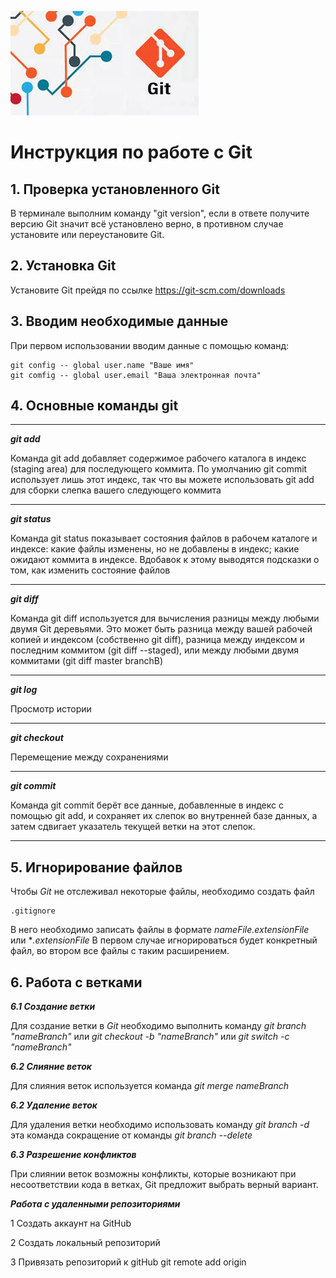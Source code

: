 ![logo](logo.jpg)
# Инструкция по работе с Git

## 1. Проверка установленного Git
В терминале выполним команду "git version", если в ответе получите версию Git значит всё установлено верно, в противном случае установите или переустановите Git.

## 2. Установка Git
Установите Git прейдя по ссылке https://git-scm.com/downloads

## 3. Вводим необходимые данные
При первом использовании вводим данные с помощью команд:
```
git config -- global user.name "Ваше имя"
git comfig -- global user.email "Ваша электронная почта"
```
## 4. Основные команды git
***
***git add***

Команда git add добавляет содержимое рабочего каталога в индекс (staging area) для последующего коммита. По умолчанию git commit использует лишь этот индекс, так что вы можете использовать git add для сборки слепка вашего следующего коммита
***
***git status***

Команда git status показывает состояния файлов в рабочем каталоге и индексе: какие файлы изменены, но не добавлены в индекс; какие ожидают коммита в индексе. Вдобавок к этому выводятся подсказки о том, как изменить состояние файлов
***
***git diff***

Команда git diff используется для вычисления разницы между любыми двумя Git деревьями. Это может быть разница между вашей рабочей копией и индексом (собственно git diff), разница между индексом и последним коммитом (git diff --staged), или между любыми двумя коммитами (git diff master branchB)
***
***git log***

Просмотр истории
***
***git checkout***

Перемещение между сохранениями
***
***git commit***

Команда git commit берёт все данные, добавленные в индекс с помощью git add, и сохраняет их слепок во внутренней базе данных, а затем сдвигает указатель текущей ветки на этот слепок.
***

## 5. Игнорирование файлов

Чтобы *Git* не отслеживал некоторые файлы, необходимо создать файл 
```
.gitignore
```
В него необходимо записать файлы в формате *nameFile.extensionFile*  или
**.extensionFile*
В первом случае игнорироваться будет конкретный файл, во втором все файлы с таким расширением.

## 6. Работа с ветками

***6.1 Создание ветки***

Для создание ветки в *Git* необходимо выполнить команду *git branch "nameBranch"* или *git checkout -b "nameBranch"* или *git switch -c "nameBranch"*

***6.2 Слияние веток***

Для слияния веток используется команда *git merge nameBranch* 

***6.2 Удаление веток***

Для удаления ветки необходимо использовать команду *git branch -d* эта команда сокращение от команды *git branch --delete*

***6.3 Разрешение конфликтов***


 При слиянии веток возможны конфликты, которые возникают при несоответствии кода в ветках, Git предложит выбрать верный вариант.

 ***Работа с удаленными репозиториями***

 1 Создать аккаунт на GitHub

2 Создать локальный репозиторий

3 Привязать репозиторий к gitHub git remote add origin

